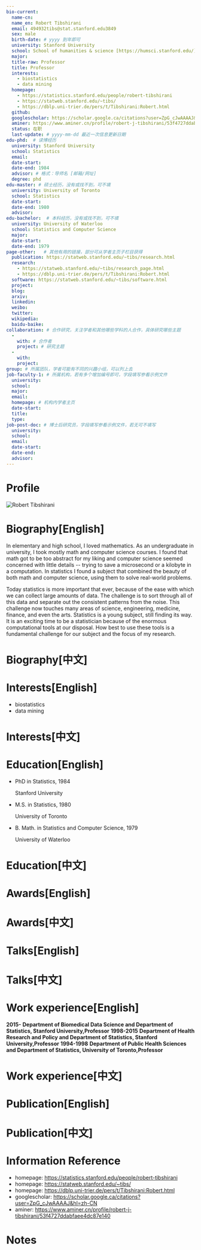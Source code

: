 ```yaml
---
bio-current:
  name-cn: 
  name_en: Robert Tibshirani
  email: 494932tibs@stat.stanford.edu3849
  sex: male
  birth-date: # yyyy 到年即可
  university: Stanford University 
  school: School of humanities & science [https://humsci.stanford.edu/]
  major: 
  title-raw: Professor
  title: Professor
  interests:
    - biostatistics
    - data mining
  homepage: 
    - https://statistics.stanford.edu/people/robert-tibshirani
    - https://statweb.stanford.edu/~tibs/
    - https://dblp.uni-trier.de/pers/t/Tibshirani:Robert.html
  github: 
  googlescholar: https://scholar.google.ca/citations?user=ZpG_cJwAAAAJ&hl=zh-CN
  aminer: https://www.aminer.cn/profile/robert-j-tibshirani/53f4727ddabfaee4dc87e140
  status: 在职
  last-update: # yyyy-mm-dd 最近一次信息更新日期
edu-phd:  # 读博经历
  university: Stanford University
  school: Statistics
  email: 
  date-start: 
  date-end: 1984
  advisor: # 格式：导师名 [邮箱/网址]
  degree: phd
edu-master: # 硕士经历，没有或找不到，可不填
  university: University of Toronto
  school: Statistics
  date-start: 
  date-end: 1980
  advisor:
edu-bachelor:  # 本科经历，没有或找不到，可不填
  university: University of Waterloo
  school: Statistics and Computer Science 
  major: 
  date-start: 
  date-end: 1979
page-other:   # 其他有用的链接，部分可从学者主页子栏目获得
  publication: https://statweb.stanford.edu/~tibs/research.html
  research: 
    - https://statweb.stanford.edu/~tibs/research_page.html
    - https://dblp.uni-trier.de/pers/t/Tibshirani:Robert.html
  software: https://statweb.stanford.edu/~tibs/software.html
  project: 
  blog: 
  arxiv: 
  linkedin: 
  weibo:
  twitter:
  wikipedia:
  baidu-baike:
collaboration: # 合作研究，关注学者和其他哪些学科的人合作，具体研究哪些主题
  - 
    with: # 合作者
    project: # 研究主题
  - 
    with: 
    project: 
group: # 所属团队，学者可能有不同的兴趣小组，可以列上去
job-faculty-1: # 所属机构，若有多个增加编号即可，字段填写参看示例文件
  university: 
  school: 
  major: 
  email: 
  homepage: # 机构内学者主页
  date-start: 
  title: 
  type: 
job-post-doc: # 博士后研究员，字段填写参看示例文件，若无可不填写
  university: 
  school: 
  email: 
  date-start: 
  date-end: 
  advisor: 
---
```


# Profile

![Robert Tibshirani](https://statistics.stanford.edu/sites/g/files/sbiybj6031/f/styles/large-square/public/tibshirani_new.jpg?itok=IGRMV3nr)

# Biography[English]

In elementary and high school, I loved mathematics. As an undergraduate in university, I took mostly math and computer science courses. I found that math got to be too abstract for my liking and computer science seemed concerned with little details -- trying to save a microsecond or a kilobyte in a computation. In statistics I found a subject that combined the beauty of both math and computer science, using them to solve real-world problems.

Today statistics is more important that ever, because of the ease with which we can collect large amounts of data. The challenge is to sort through all of this data and separate out the consistent patterns from the noise. This challenge now touches many areas of science, engineering, medicine, finance, and even the arts. Statistics is a young subject, still finding its way. It is an exciting time to be a statistician because of the enormous computational tools at our disposal. How best to use these tools is a fundamental challenge for our subject and the focus of my research.

# Biography[中文]

# Interests[English]

- biostatistics
- data mining

# Interests[中文]

# Education[English]

- PhD in Statistics, 1984
    
    Stanford University

- M.S. in Statistics, 1980
    
    University of Toronto

- B. Math. in Statistics and Computer Science, 1979
    
    University of Waterloo

# Education[中文]

# Awards[English]

# Awards[中文]

# Talks[English]

# Talks[中文]

# Work experience[English]

**2015-** **Department of Biomedical Data Science and Department of Statistics, Stanford University,Professor**
**1998-2015** **Department of Health Research and Policy and Department of Statistics, Stanford University,Professor**
**1994-1998** **Department of Public Health Sciences and Department of Statistics, University of Toronto,Professor**

# Work experience[中文]

# Publication[English]

# Publication[中文]

# Information Reference

- homepage: https://statistics.stanford.edu/people/robert-tibshirani
- homepage: https://statweb.stanford.edu/~tibs/
- homepage: https://dblp.uni-trier.de/pers/t/Tibshirani:Robert.html
- googlescholar: https://scholar.google.ca/citations?user=ZpG_cJwAAAAJ&hl=zh-CN
- aminer: https://www.aminer.cn/profile/robert-j-tibshirani/53f4727ddabfaee4dc87e140

# Notes